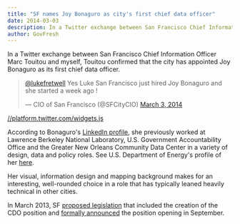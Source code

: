 ```yaml
---
title: "SF names Joy Bonaguro as city's first chief data officer"
date: 2014-03-03
description: In a Twitter exchange between San Francisco Chief Information Officer Marc Touitou and myself, Touitou confirmed that the city has appointed Joy Bonaguro as its first chief data officer.
author: GovFresh
---
```


In a Twitter exchange between San Francisco Chief Information Officer Marc Touitou and myself, Touitou confirmed that the city has appointed Joy Bonaguro as its first chief data officer.

<blockquote class="twitter-tweet"><p><a href="https://twitter.com/lukefretwell">@lukefretwell</a> Yes Luke San Francisco just hired Joy Bonaguro and she started a week ago !</p>&mdash; CIO of San Francisco (@SFCityCIO) <a href="https://twitter.com/SFCityCIO/statuses/440592092566261760">March 3, 2014</a></blockquote>
<a href="//platform.twitter.com/widgets.js">//platform.twitter.com/widgets.js</a>

<!--more-->

According to Bonaguro's <a href="http://www.linkedin.com/in/joybonaguro">LinkedIn profile</a>, she previously worked at Lawrence Berkeley National Laboratory, U.S. Government Accountability Office and the Greater New Orleans Community Data Center in a variety of design, data and policy roles. See U.S. Department of Energy's profile of her <a href="http://energy.gov/diversity/articles/women-energy-joy-bonaguro">here</a>.

Her visual, information design and mapping background makes for an interesting, well-rounded choice in a role that has typically leaned heavily technical in other cities.

In March 2013, SF <a href="http://govfresh.com/2013/03/san-francisco-makes-open-data-city-policy/">proposed legislation</a> that included the creation of the CDO position and <a href="http://govfresh.com/2013/09/sf-officially-posts-chief-data-officer-position/">formally announced</a> the position opening in September.

